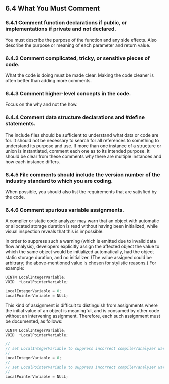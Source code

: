 <!--- @file
  6.4 What You Must Comment

  Copyright (c) 2006-2017, Intel Corporation. All rights reserved.<BR>

  Redistribution and use in source (original document form) and 'compiled'
  forms (converted to PDF, epub, HTML and other formats) with or without
  modification, are permitted provided that the following conditions are met:

  1) Redistributions of source code (original document form) must retain the
     above copyright notice, this list of conditions and the following
     disclaimer as the first lines of this file unmodified.

  2) Redistributions in compiled form (transformed to other DTDs, converted to
     PDF, epub, HTML and other formats) must reproduce the above copyright
     notice, this list of conditions and the following disclaimer in the
     documentation and/or other materials provided with the distribution.

  THIS DOCUMENTATION IS PROVIDED BY TIANOCORE PROJECT "AS IS" AND ANY EXPRESS OR
  IMPLIED WARRANTIES, INCLUDING, BUT NOT LIMITED TO, THE IMPLIED WARRANTIES OF
  MERCHANTABILITY AND FITNESS FOR A PARTICULAR PURPOSE ARE DISCLAIMED. IN NO
  EVENT SHALL TIANOCORE PROJECT  BE LIABLE FOR ANY DIRECT, INDIRECT, INCIDENTAL,
  SPECIAL, EXEMPLARY, OR CONSEQUENTIAL DAMAGES (INCLUDING, BUT NOT LIMITED TO,
  PROCUREMENT OF SUBSTITUTE GOODS OR SERVICES; LOSS OF USE, DATA, OR PROFITS;
  OR BUSINESS INTERRUPTION) HOWEVER CAUSED AND ON ANY THEORY OF LIABILITY,
  WHETHER IN CONTRACT, STRICT LIABILITY, OR TORT (INCLUDING NEGLIGENCE OR
  OTHERWISE) ARISING IN ANY WAY OUT OF THE USE OF THIS DOCUMENTATION, EVEN IF
  ADVISED OF THE POSSIBILITY OF SUCH DAMAGE.

-->

## 6.4 What You Must Comment

### 6.4.1 Comment function declarations if public, or implementations if private and not declared.

You must describe the purpose of the function and any side effects. Also
describe the purpose or meaning of each parameter and return value.

### 6.4.2 Comment complicated, tricky, or sensitive pieces of code.

What the code is doing must be made clear. Making the code cleaner is often
better than adding more comments.

### 6.4.3 Comment higher-level concepts in the code.

Focus on the why and not the how.

### 6.4.4 Comment data structure declarations and #define statements.

The include files should be sufficient to understand what data or code are for.
It should not be necessary to search for all references to something to
understand its purpose and use. If more than one instance of a structure or
union is instantiated, comment each one as to its intended purpose. It should
be clear from these comments why there are multiple instances and how each
instance differs.

### 6.4.5 File comments should include the version number of the industry standard to which you are coding.

When possible, you should also list the requirements that are satisfied by the
code.

### 6.4.6 Comment spurious variable assignments.

A compiler or static code analyzer may warn that an object with automatic or
allocated storage duration is read without having been initialized, while
visual inspection reveals that this is impossible.

In order to suppress such a warning (which is emitted due to invalid data flow
analysis), developers explicitly assign the affected object the value to which
the same object would be initialized automatically, had the object static
storage duration, and no initializer. (The value assigned could be arbitrary;
the above-mentioned value is chosen for stylistic reasons.) For example:

```c
UINTN LocalIntegerVariable;
VOID  *LocalPointerVariable;

LocalIntegerVariable = 0;
LocalPointerVariable = NULL;
```

This kind of assignment is difficult to distinguish from assignments where the
initial value of an object is meaningful, and is consumed by other code without
an intervening assignment. Therefore, each such assignment must be documented,
as follows:

```c
UINTN LocalIntegerVariable;
VOID  *LocalPointerVariable;

//
// set LocalIntegerVariable to suppress incorrect compiler/analyzer warnings
//
LocalIntegerVariable = 0;
//
// set LocalPointerVariable to suppress incorrect compiler/analyzer warnings
//
LocalPointerVariable = NULL;
```
